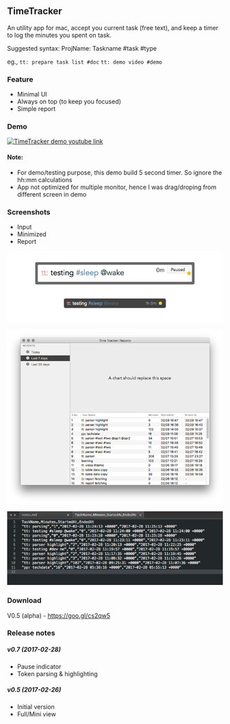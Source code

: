 
## TimeTracker

An utility app for mac, accept you current task (free text), and keep a timer to log the minutes you spent on task.

Suggested syntax: ProjName: Taskname #task #type

eg., 
    `tt: prepare task list #doc`
    `tt: demo video #demo`


### Feature

* Minimal UI
* Always on top (to keep you focused)
* Simple report

### Demo

[![TimeTracker demo youtube link](https://img.youtube.com/vi/OIGbxf3Xtb8/0.jpg)](https://www.youtube.com/watch?v=OIGbxf3Xtb8)

#### Note:

* For demo/testing purpose, this demo build 5 second timer. So ignore the hh:mm calculations
* App not optimized for multiple monitor, hence I was drag/droping from different screen in demo
    

### Screenshots

* Input
* Minimized
* Report

![TimeTracker screenshot](resources/screenshots/app-screenshot.png)

![TimeTracker report](resources/screenshots/app-report-screenshot.png)

![TimeTracker copy data as csv](resources/screenshots/app-report-table-copy.png)




### Download

V0.5 (alpha) - https://goo.gl/cs2qw5



### Release notes

##### v0.7 (2017-02-28)
* Pause indicator
* Token parsing & highlighting

##### v0.5 (2017-02-26)
* Initial version
* Full/Mini view
